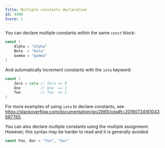 ```yaml
---
Title: Multiple constants declaration
Id: 9400
Score: 1
---
```

You can declare multiple constants within the same `const` block:

```go
const (
    Alpha = "alpha"
    Beta  = "beta"
    Gamma = "gamma"
)
```

And automatically increment constants with the `iota` keyword:

```go
const (
    Zero = iota // Zero == 0
    One         // One  == 1
    Two         // Two  == 2
)
```

For more examples of using `iota` to declare constants, see https://stackoverflow.com/documentation/go/2865/iota#t=20160724161043687765.

You can also declare multiple constants using the multiple assignment. However, this syntax may be harder to read and it is generally avoided.

```go
const Foo, Bar = "foo", "bar"
```
